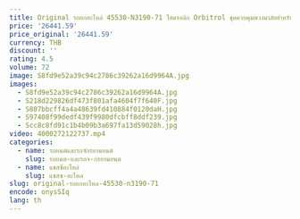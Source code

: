 ```yaml
---
title: Original รถยกอะไหล่ 45530-N3190-71 ไฮดรอลิก Orbitrol ชุดควบคุมพวงมาลัยสําหรับ Toyota 8FD60N - 80N
price: '26441.59'
price_original: '26441.59'
currency: THB
discount: ''
rating: 4.5
volume: 72
image: S8fd9e52a39c94c2786c39262a16d9964A.jpg
images:
  - S8fd9e52a39c94c2786c39262a16d9964A.jpg
  - S218d229826df473f801afa4604f7f640F.jpg
  - S807bbcff4a4a48639fd410884f0120daH.jpg
  - S97408f99dedf439f9980dfcbff8ddf239.jpg
  - Scc8c8fd91c1b4b09b3a697fa13d59028h.jpg
video: 4000272122737.mp4
categories:
  - name: รถยนต์และรถจักรยานยนต์
    slug: รถยนต-และรถจ-กรยานยนต
  - name: แชสซีอะไหล่
    slug: แชสซ-อะไหล
slug: original-รถยกอะไหล-45530-n3190-71
encode: onysSIq
lang: th
---
```

  